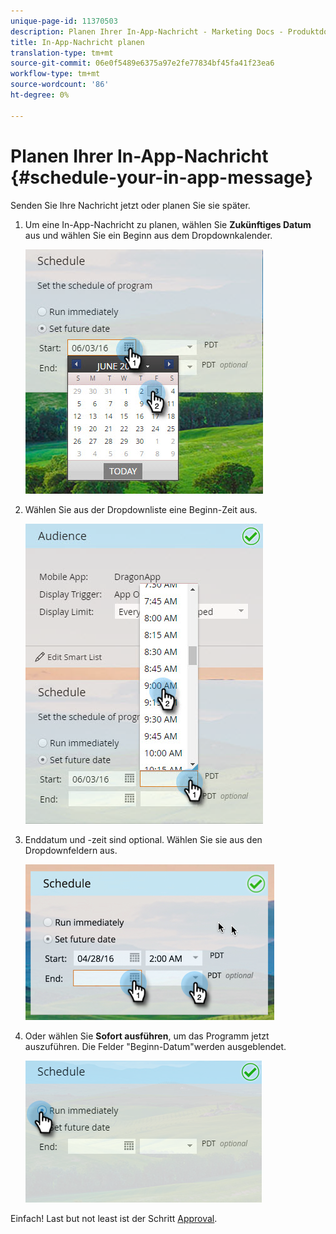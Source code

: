 ```yaml
---
unique-page-id: 11370503
description: Planen Ihrer In-App-Nachricht - Marketing Docs - Produktdokumentation
title: In-App-Nachricht planen
translation-type: tm+mt
source-git-commit: 06e0f5489e6375a97e2fe77834bf45fa41f23ea6
workflow-type: tm+mt
source-wordcount: '86'
ht-degree: 0%

---
```



# Planen Ihrer In-App-Nachricht {#schedule-your-in-app-message}

Senden Sie Ihre Nachricht jetzt oder planen Sie sie später.

1. Um eine In-App-Nachricht zu planen, wählen Sie **Zukünftiges Datum** aus und wählen Sie ein Beginn aus dem Dropdownkalender.

   ![](assets/schedule-your-in-app-message-1.png)

1. Wählen Sie aus der Dropdownliste eine Beginn-Zeit aus.

   ![](assets/schedule-your-in-app-message-2.png)

1. Enddatum und -zeit sind optional. Wählen Sie sie aus den Dropdownfeldern aus.

   ![](assets/schedule-your-in-app-message-3.png)

1. Oder wählen Sie **Sofort ausführen**, um das Programm jetzt auszuführen. Die Felder &quot;Beginn-Datum&quot;werden ausgeblendet.

   ![](assets/schedule-your-in-app-message-4.png)

Einfach! Last but not least ist der Schritt [Approval](/help/marketo/product-docs/mobile-marketing/in-app-messages/sending-your-in-app-message/approve-your-in-app-message.md).
